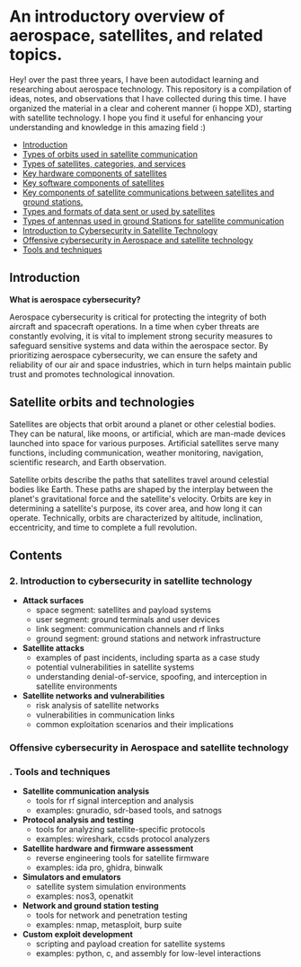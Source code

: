 
# An introductory overview of aerospace, satellites, and related topics.

Hey! over the past three years, I have been autodidact learning and researching about aerospace technology. This repository is a compilation of ideas, notes, and observations that I have collected during this time. I have organized the material in a clear and coherent manner (i hoppe XD), starting with satellite technology. I hope you find it useful for enhancing your understanding and knowledge in this amazing field :)



* [Introduction](##Introduction)
* [Types of orbits used in satellite communication](###Types-of-orbits-used-in-satellite-communication)
* [Types of satellites, categories, and services](###Types-of-satellites,-categories,-and-services)
* [Key hardware components of satellites](###Key-hardware-components-of-satellites)
* [Key software components of satellites](###Key-software-components-of-satellites)
* [Key components of satellite communications between satellites and ground stations.](##Key-components-of-satellite-communications-between-satellites-and-ground-stations.)
* [Types and formats of data sent or used by satellites](###Types-and-formats-of-data-sent-or-used-by-satellites)
* [Types of antennas used in ground Stations for satellite communication](###Types-of-antennas-used-in-ground-stations-for-satellite-communication)
* [Introduction to Cybersecurity in Satellite Technology](##Introduction-to-Cybersecurity-in-Satellite-Technology)
* [Offensive cybersecurity in Aerospace and satellite technology](##Offensive-cybersecurity-in-Aerospace-and-satellite-technology)
* [Tools and techniques](##Tools-and-techniques)


## Introduction 

**What is aerospace cybersecurity?**

Aerospace cybersecurity is critical for protecting the integrity of both aircraft and spacecraft operations. In a time when cyber threats are constantly evolving, it is vital to implement strong security measures to safeguard sensitive systems and data within the aerospace sector. By prioritizing aerospace cybersecurity, we can ensure the safety and reliability of our air and space industries, which in turn helps maintain public trust and promotes technological innovation.



## Satellite orbits and technologies

Satellites are objects that orbit around a planet or other celestial bodies. They can be natural, like moons, or artificial, which are man-made devices launched into space for various purposes. Artificial satellites serve many functions, including communication, weather monitoring, navigation, scientific research, and Earth observation.

Satellite orbits describe the paths that satellites travel around celestial bodies like Earth. These paths are shaped by the interplay between the planet's gravitational force and the satellite's velocity. Orbits are key in determining a satellite's purpose, its cover area, and how long it can operate. Technically, orbits are characterized by altitude, inclination, eccentricity, and time to complete a full revolution.



## Contents































### **2. Introduction to cybersecurity in satellite technology**

- **Attack surfaces**
    - space segment: satellites and payload systems
    - user segment: ground terminals and user devices
    - link segment: communication channels and rf links
    - ground segment: ground stations and network infrastructure
- **Satellite attacks**
    - examples of past incidents, including sparta as a case study
    - potential vulnerabilities in satellite systems
    - understanding denial-of-service, spoofing, and interception in satellite environments
- **Satellite networks and vulnerabilities**
    - risk analysis of satellite networks
    - vulnerabilities in communication links
    - common exploitation scenarios and their implications
 
### Offensive cybersecurity in Aerospace and satellite technology

### **. Tools and techniques**

- **Satellite communication analysis**
    - tools for rf signal interception and analysis
    - examples: gnuradio, sdr-based tools, and satnogs
- **Protocol analysis and testing**
    - tools for analyzing satellite-specific protocols
    - examples: wireshark, ccsds protocol analyzers
- **Satellite hardware and firmware assessment**
    - reverse engineering tools for satellite firmware
    - examples: ida pro, ghidra, binwalk
- **Simulators and emulators**
    - satellite system simulation environments
    - examples: nos3, openatkit
- **Network and ground station testing**
    - tools for network and penetration testing
    - examples: nmap, metasploit, burp suite
- **Custom exploit development**
    - scripting and payload creation for satellite systems
    - examples: python, c, and assembly for low-level interactions
